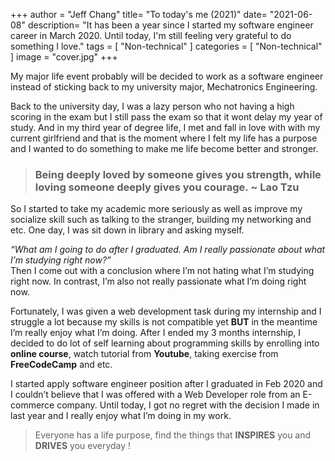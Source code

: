 +++
author = "Jeff Chang"
title= "To today's me (2021)" 
date= "2021-06-08"
description= "It has been a year since I started my software engineer career in March 2020. Until today, I'm still feeling very grateful to do something I love." 
tags = [
    "Non-technical"
]
categories = [
    "Non-technical"
]
image = "cover.jpg"
+++

My major life event probably will be decided to work as a software engineer instead of sticking back to my university major, Mechatronics Engineering. 

Back to the university day, I was a lazy person who not having a high scoring in the exam but I still pass the exam so that it wont delay my year of study. And in my third year of degree life, I met and fall in love with with my current girlfriend and that is the moment where I felt my life has a purpose and I wanted to do something to make me life become better and stronger.

> ### Being deeply loved by someone gives you strength, while loving someone deeply gives you courage. ~ Lao Tzu 
 

So I started to take my academic more seriously as well as improve my socialize skill such as talking to the stranger, building my networking and etc. One day, I was sit down in library and asking myself. 

*“What am I going to do after I graduated. Am I really passionate about what I’m studying right now?”* 
<br/>  Then I come out with a conclusion where I’m not hating what I’m studying right now. In contrast, I’m also not really passionate what I’m doing right now.

Fortunately, I was given a web development task during my internship and I struggle a lot because my skills is not compatible yet **BUT** in the meantime I’m really enjoy what I’m doing. After I ended my 3 months internship, I decided to do lot of self learning about programming skills by enrolling into **online course**, watch tutorial from **Youtube**, taking exercise from **FreeCodeCamp** and etc.

I started apply software engineer position after I graduated in Feb 2020 and I couldn’t believe that I was offered with a Web Developer role from an E-commerce company. Until today, I got no regret with the decision I made in last year and I really enjoy what I’m doing in my work.

> Everyone has a life purpose, find the things that **INSPIRES** you and **DRIVES** you everyday !
